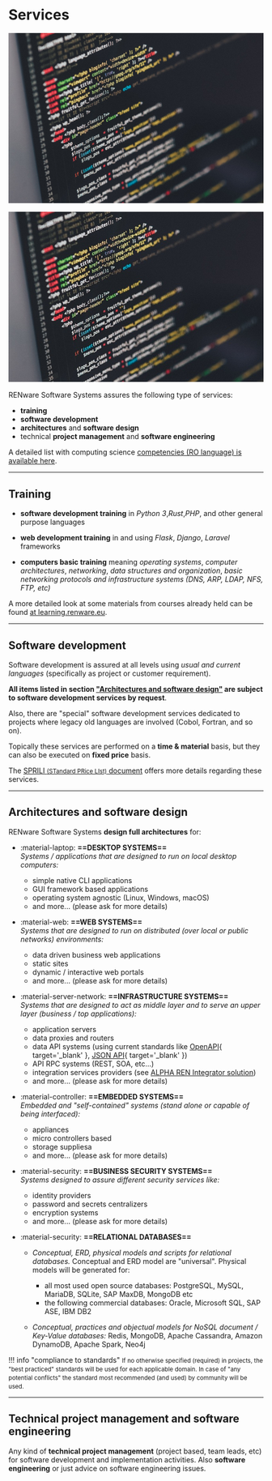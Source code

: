 # Services

![codind pict](pictures/software_1280.jpg)

![codind pict](pictures/software_640.jpg)

RENware Software Systems assures the following type of services:

* **training**
* **software development**
* **architectures** and **software design**
* technical **project management** and **software engineering**


A detailed list with computing science [competencies (RO language) is available here](competente.md).




---
## Training

* **software development training** in *Python 3*,*Rust*,*PHP*, and other general purpose languages

* **web development training** in and using *Flask*, *Django*, *Laravel* frameworks

* **computers basic training** meaning *operating systems*, *computer architectures*, *networking*, *data structures and organization*, *basic networking protocols and infrastructure systems (DNS, ARP, LDAP, NFS, FTP, etc)*


A more detailed look at some materials from courses already held can be found [at learning.renware.eu](http://learning.renware.eu).




---
## Software development

Software development is assured at all levels using *usual and current languages* (specifically as project or customer requirement).

**All items listed in section ["Architectures and software design"](#architectures-and-software-design) are subject to software development services by request**.

Also, there are "special" software development services dedicated to projects where legacy old languages are involved (Cobol, Fortran, and so on).

Topically these services are performed on a **time & material** basis, but they can also be executed on **fixed price** basis.

The [SPRILI <small>(STandard PRice LIst)</small> document](ready-made-docs/RENware_SPRILI_Standard_Price_List_EN.pdf) offers more details regarding these services.




---
## Architectures and software design

RENware Software Systems **design full architectures** for:

<div class="grid cards" markdown>

- :material-laptop: **==DESKTOP SYSTEMS==**<br>
    _Systems / applications that are designed to run on local desktop computers:_
    * simple native CLI applications
    * GUI framework based applications
    * operating system agnostic (Linux, Windows, macOS)
    * and more... (please ask for more details)


- :material-web: **==WEB SYSTEMS==**<br>
    _Systems that are designed to run on distributed (over local or public networks) environments:_
    * data driven business web applications
    * static sites
    * dynamic / interactive web portals
    * and more... (please ask for more details)


- :material-server-network: **==INFRASTRUCTURE SYSTEMS==**<br>
    _Systems that are designed to act as middle layer and to serve an upper layer (business / top applications):_
    * application servers
    * data proxies and routers
    * data API systems (using current standards like [OpenAPI](https://www.openapis.org/){ target='_blank' }, [JSON API](https://jsonapi.org/){ target='_blank' })
    * API RPC systems (REST, SOA, etc...)
    * integration services providers (see [ALPHA REN Integrator solution](http://arint.renware.eu))
    * and more... (please ask for more details)


- :material-controller: **==EMBEDDED SYSTEMS==**<br>
    _Embedded and "self-contained" systems (stand alone or capable of being interfaced):_
    * appliances
    * micro controllers based
    * storage suppliesa
    * and more... (please ask for more details)


- :material-security: **==BUSINESS SECURITY SYSTEMS==**<br>
    _Systems designed to assure different security services like:_
    * identity providers
    * password and secrets centralizers
    * encryption systems
    * and more... (please ask for more details)


- :material-security: **==RELATIONAL DATABASES==**<br>
    * _Conceptual, ERD, physical models and scripts for relational databases._ Conceptual and ERD model are "universal". Physical models will be generated for:
        * all most used open source databases: PostgreSQL, MySQL, MariaDB, SQLite, SAP MaxDB, MongoDB etc
        * the following commercial databases: Oracle, Microsoft SQL, SAP ASE, IBM DB2

    * _Conceptual, practices and objectual models for NoSQL document / Key-Value databases:_ Redis, MongoDB, Apache Cassandra, Amazon DynamoDB, Apache Spark, Neo4j


</div>




!!! info "compliance to standards"
    <small markdown>If no otherwise specified (required) in projects, the "best practiced" standards will be used for each applicable domain. In case of "any potential conflicts" the standard most recommended (and used) by community will be used.</small>





---
## Technical project management and software engineering

Any kind of **technical project management** (project based, team leads, etc) for software development and implementation activities. Also **software engineering** or just advice on software engineering issues.






